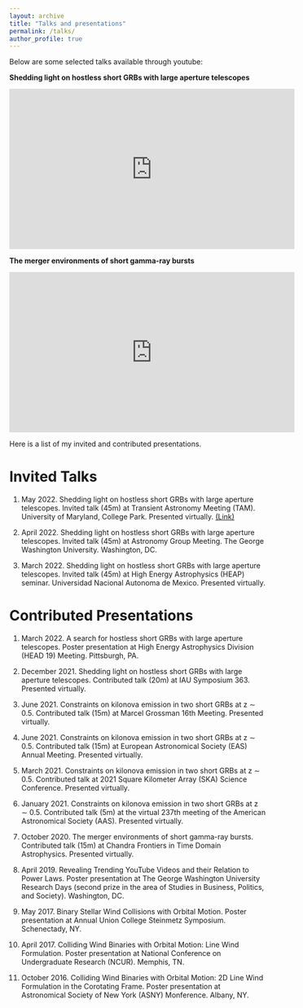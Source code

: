 ```yaml
---
layout: archive
title: "Talks and presentations"
permalink: /talks/
author_profile: true
---
```


Below are some selected talks available through youtube:




**Shedding light on hostless short GRBs with large aperture telescopes**

<iframe width="560" height="315" src="https://www.youtube.com/embed/DONJrVuH_LU" title="YouTube video player" frameborder="0" allow="accelerometer; autoplay; clipboard-write; encrypted-media; gyroscope; picture-in-picture" allowfullscreen></iframe>




**The merger environments of short gamma-ray bursts**

<iframe width="560" height="315" src="https://www.youtube.com/embed/-EoRJjhfEn8?start=3278" title="YouTube video player" frameborder="0" allow="accelerometer; autoplay; clipboard-write; encrypted-media; gyroscope; picture-in-picture" allowfullscreen></iframe>




Here is a list of my invited and contributed presentations.

Invited Talks
======
1. May 2022. Shedding light on hostless short GRBs with large aperture telescopes. Invited talk (45m) at Transient Astronomy Meeting (TAM). University of Maryland, College Park. Presented virtually. [(Link)](https://www.youtube.com/watch?v=DONJrVuH_LU)
    
2. April 2022. Shedding light on hostless short GRBs with large aperture telescopes. Invited talk (45m) at Astronomy Group Meeting. The George Washington University. Washington, DC.
    
3. March 2022. Shedding light on hostless short GRBs with large aperture telescopes. Invited talk (45m) at High Energy Astrophysics (HEAP) seminar. Universidad Nacional Autonoma de Mexico. Presented virtually. 

Contributed Presentations
======

1. March 2022. A search for hostless short GRBs with large aperture telescopes. Poster presentation at High Energy Astrophysics Division (HEAD 19) Meeting. Pittsburgh, PA. 

2. December 2021. Shedding light on hostless short GRBs with large aperture telescopes. Contributed talk (20m) at IAU Symposium 363. Presented virtually. 
    
3. June 2021. Constraints on kilonova emission in two short GRBs at z $\sim$ 0.5. Contributed talk (15m) at Marcel Grossman 16th Meeting. Presented virtually. 

4. June 2021. Constraints on kilonova emission in two short GRBs at z $\sim$ 0.5. Contributed talk (15m) at European Astronomical Society (EAS) Annual Meeting. Presented virtually. 

5. March 2021. Constraints on kilonova emission in two short GRBs at z $\sim$ 0.5. Contributed talk at 2021 Square Kilometer Array (SKA) Science Conference. Presented virtually.

6. January 2021. Constraints on kilonova emission in two short GRBs at z $\sim$ 0.5. Contributed talk (5m) at the virtual 237th meeting of the American Astronomical Society (AAS). Presented virtually.

7. October 2020. The merger environments of short gamma-ray bursts. Contributed talk (15m) at Chandra Frontiers in Time Domain Astrophysics. Presented virtually.

8. April 2019. Revealing Trending YouTube Videos and their Relation to Power Laws. Poster presentation at The George Washington University Research Days (second prize in the area of Studies in Business, Politics, and Society). Washington, DC.

9. May 2017. Binary Stellar Wind Collisions with Orbital Motion. Poster presentation at Annual Union College Steinmetz Symposium. Schenectady, NY.

10. April 2017. Colliding Wind Binaries with Orbital Motion: Line Wind Formulation. Poster presentation at National Conference on Undergraduate Research (NCUR). Memphis, TN.

11. October 2016. Colliding Wind Binaries with Orbital Motion: 2D Line Wind Formulation in the Corotating Frame. Poster presentation at Astronomical Society of New York (ASNY) Monference. Albany, NY.
